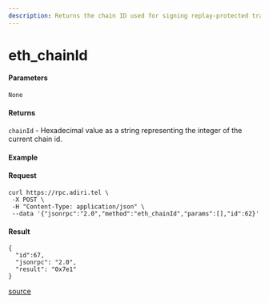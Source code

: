 ```yaml
---
description: Returns the chain ID used for signing replay-protected transactions.
---
```


# eth\_chainId

#### Parameters

`None`

#### Returns

`chainId` - Hexadecimal value as a string representing the integer of the current chain id.

#### Example

#### Request

```
curl https://rpc.adiri.tel \
 -X POST \
 -H "Content-Type: application/json" \
 --data '{"jsonrpc":"2.0","method":"eth_chainId","params":[],"id":62}'
```

#### Result

```
{
  "id":67,
  "jsonrpc": "2.0",
  "result": "0x7e1"
}
```

[source](https://ethereum.org/en/developers/docs/apis/json-rpc/#eth\_chainid)

